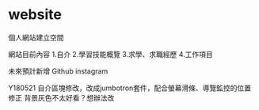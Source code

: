 # website
個人網站建立空間

網站目前內容
1.自介
2.學習技能概覽
3.求學、求職經歷
4.工作項目

未來預計新增
Github
instagram

Y180521
自介區塊修改，改成jumbotron套件，配合螢幕滑條、導覽監控的位置修正
背景灰色不太好看？想辦法改
